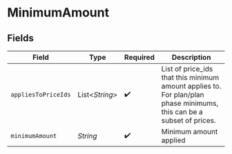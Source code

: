 # MinimumAmount


## Fields

| Field                                                                                                                | Type                                                                                                                 | Required                                                                                                             | Description                                                                                                          |
| -------------------------------------------------------------------------------------------------------------------- | -------------------------------------------------------------------------------------------------------------------- | -------------------------------------------------------------------------------------------------------------------- | -------------------------------------------------------------------------------------------------------------------- |
| `appliesToPriceIds`                                                                                                  | List<*String*>                                                                                                       | :heavy_check_mark:                                                                                                   | List of price_ids that this minimum amount applies to. For plan/plan phase minimums, this can be a subset of prices. |
| `minimumAmount`                                                                                                      | *String*                                                                                                             | :heavy_check_mark:                                                                                                   | Minimum amount applied                                                                                               |